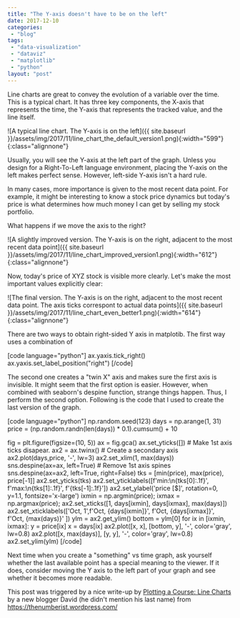 ```yaml
---
title: "The Y-axis doesn't have to be on the left"
date: 2017-12-10
categories: 
 - "blog"
tags: 
 - "data-visualization"
 - "dataviz"
 - "matplotlib"
 - "python"
layout: "post"
---
```


Line charts are great to convey the evolution of a variable over the time. This is a typical chart. It has three key components, the X-axis that represents the time, the Y-axis that represents the tracked value, and the line itself.

![A typical line chart. The Y-axis is on the left]({{ site.baseurl }}/assets/img/2017/11/line_chart_the_default_version1.png){:width="599"}{:class="alignnone"}

Usually, you will see the Y-axis at the left part of the graph. Unless you design for a Right-To-Left language environment, placing the Y-axis on the left makes perfect sense. However, left-side Y-axis isn't a hard rule.

In many cases, more importance is given to the most recent data point. For example, it might be interesting to know a stock price dynamics but today's price is what determines how much money I can get by selling my stock portfolio.

What happens if we move the axis to the right?

![A slightly improved version. The Y-axis is on the right, adjacent to the most recent data point]({{ site.baseurl }}/assets/img/2017/11/line_chart_improved_version1.png){:width="612"}{:class="alignnone"}![]()

Now, today's price of XYZ stock is visible more clearly. Let's make the most important values explicitly clear:

![The final version. The Y-axis is on the right, adjacent to the most recent data point. The axis ticks correspont to actual data points]({{ site.baseurl }}/assets/img/2017/11/line_chart_even_better1.png){:width="614"}{:class="alignnone"}![]()

There are two ways to obtain right-sided Y axis in matplotib. The first way uses a combination of

[code language="python"]
ax.yaxis.tick_right()
ax.yaxis.set_label_position("right")
[/code]

The second one creates a "twin X" axis and makes sure the first axis is invisible. It might seem that the first option is easier. However, when combined with seaborn's despine function, strange things happen. Thus, I perform the second option. Following is the code that I used to create the last version of the graph.

[code language="python"]
np.random.seed(123)
days = np.arange(1, 31)
price = (np.random.randn(len(days)) * 0.1).cumsum() + 10

fig = plt.figure(figsize=(10, 5))
ax = fig.gca()
ax.set_yticks([]) # Make 1st axis ticks disapear.
ax2 = ax.twinx() # Create a secondary axis
ax2.plot(days,price, '-', lw=3)
ax2.set_xlim(1, max(days))
sns.despine(ax=ax, left=True) # Remove 1st axis spines
sns.despine(ax=ax2, left=True, right=False)
tks = [min(price), max(price), price[-1]]
ax2.set_yticks(tks)
ax2.set_yticklabels([f'min:\n{tks[0]:.1f}', f'max:\n{tks[1]:.1f}', f'{tks[-1]:.1f}'])
ax2.set_ylabel('price [$]', rotation=0, y=1.1, fontsize='x-large')
ixmin = np.argmin(price); ixmax = np.argmax(price);
ax2.set_xticks([1, days[ixmin], days[ixmax], max(days)])
ax2.set_xticklabels(['Oct, 1',f'Oct, {days[ixmin]}', f'Oct, {days[ixmax]}', f'Oct, {max(days)}' ])
ylm  = ax2.get_ylim()
bottom = ylm[0]
for ix in [ixmin, ixmax]:
    y = price[ix]
    x = days[ix]
    ax2.plot([x, x], [bottom, y], '-', color='gray', lw=0.8)
    ax2.plot([x, max(days)], [y, y], '-', color='gray', lw=0.8)
ax2.set_ylim(ylm)
[/code]

Next time when you create a "something" vs time graph, ask yourself whether the last available point has a special meaning to the viewer. If it does, consider moving the Y axis to the left part of your graph and see whether it becomes more readable.

This post was triggered by a nice write-up by  [Plotting a Course: Line Charts](https://thenumberist.wordpress.com/2017/12/06/plotting-a-course-line-charts/) by a new blogger David (he didn't mention his last name) from https://thenumberist.wordpress.com/
